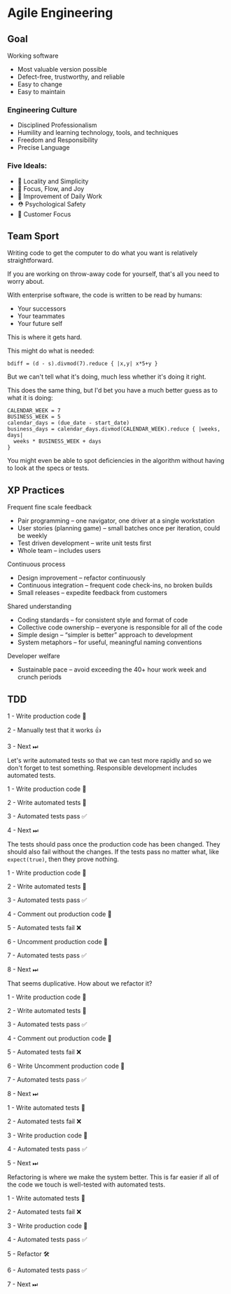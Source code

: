 # Agile Engineering

## Goal

Working software
- Most valuable version possible
- Defect-free, trustworthy, and reliable
- Easy to change
- Easy to maintain


### Engineering Culture
- Disciplined Professionalism
- Humility and learning technology, tools, and techniques
- Freedom and Responsibility
- Precise Language


### Five Ideals:
- 🦠 Locality and Simplicity
- 🎯 Focus, Flow, and Joy
- 🔪 Improvement of Daily Work
- ⛑ Psychological Safety
- 🔮 Customer Focus



## Team Sport

Writing code to get the computer to do what you want is relatively straightforward.

If you are working on throw-away code for yourself, that's all you need to worry about.


With enterprise software, the code is written to be read by humans:
- Your successors
- Your teammates
- Your future self

This is where it gets hard.


This might do what is needed:
```
bdiff = (d - s).divmod(7).reduce { |x,y| x*5+y }
```

But we can't tell what it's doing, much less whether it's doing it right.


This does the same thing, but I'd bet you have a much better guess as to what it is doing:
```
CALENDAR_WEEK = 7
BUSINESS_WEEK = 5
calendar_days = (due_date - start_date)
business_days = calendar_days.divmod(CALENDAR_WEEK).reduce { |weeks, days|
  weeks * BUSINESS_WEEK + days
}
```


You might even be able to spot deficiencies in the algorithm without having to look at the specs or tests.



## XP Practices


Frequent fine scale feedback
- Pair programming – one navigator, one driver at a single workstation
- User stories (planning game) – small batches once per iteration, could be weekly
- Test driven development – write unit tests first
- Whole team – includes users


Continuous process
- Design improvement – refactor continuously
- Continuous integration – frequent code check-ins, no broken builds
- Small releases – expedite feedback from customers


Shared understanding
- Coding standards – for consistent style and format of code
- Collective code ownership – everyone is responsible for all of the code
- Simple design – “simpler is better” approach to development
- System metaphors – for useful, meaningful naming conventions


Developer welfare
- Sustainable pace – avoid exceeding the 40+ hour work week and crunch periods


## TDD


1 - Write production code 📄

2 - Manually test that it works 👍

3 - Next ⏭


Let's write automated tests so that we can test more rapidly and so we don't forget to test something. Responsible development includes automated tests.


1 - Write production code 📄

2 - Write automated tests 🤖

3 - Automated tests pass ✅

4 - Next ⏭


The tests should pass once the production code has been changed. They should also fail without the changes. If the tests pass no matter what, like `expect(true)`, then they prove nothing.


1 - Write production code 📄

2 - Write automated tests 🤖

3 - Automated tests pass ✅

4 - Comment out production code 👻

5 - Automated tests fail ❌

6 - Uncomment production code 📄

7 - Automated tests pass ✅

8 - Next ⏭


That seems duplicative. How about we refactor it?


<p class="fragment strike" data-fragment-index="2">1 - Write production code 📄</p>

2 - Write automated tests 🤖

<p class="fragment strike" data-fragment-index="1">3 - Automated tests pass ✅</p>

<p class="fragment strike" data-fragment-index="2">4 - Comment out production code 👻</p>

5 - Automated tests fail ❌

6 - <span class="fragment fade-in" data-fragment-index="2">Write</span> <span class="fragment strike" data-fragment-index="2">Uncomment</span> production code 📄

7 - Automated tests pass ✅

8 - Next ⏭


1 - Write automated tests 🤖

2 - Automated tests fail ❌

3 - Write production code 📄

4 - Automated tests pass ✅

5 - Next ⏭


Refactoring is where we make the system better. This is far easier if all of the code we touch is well-tested with automated tests.


1 - Write automated tests 🤖

2 - Automated tests fail ❌

3 - Write production code 📄

4 - Automated tests pass ✅

5 - Refactor 🛠

6 - Automated tests pass ✅

7 - Next ⏭
